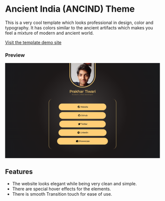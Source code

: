 # Ancient India (ANCIND) Theme

This is a very cool template which looks professional in design, color and typography. It has colors similar to the ancient artifacts which makes you feel a mixture of modern and ancient world.

[Visit the template demo site](https://michaelbarney.github.io/LinkFree/Templates/Ancind%Theme)


### Preview

![Preview of the Website](media/Preview.png)

## Features
- The website looks elegant while being very clean and simple.
- There are special hover effects for the elements.
- There is smooth Transition touch for ease of use.